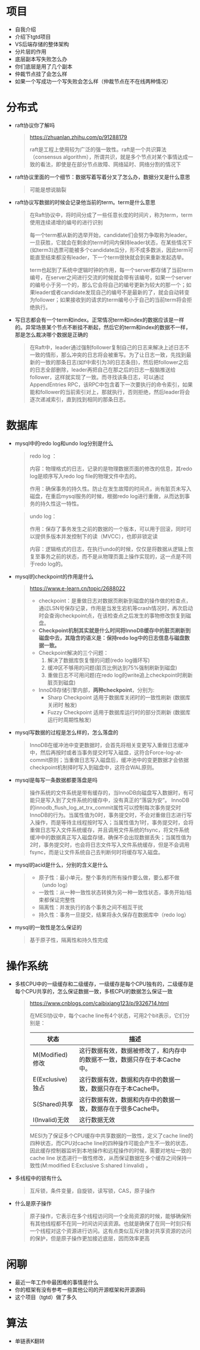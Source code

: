 # 项目

+ 自我介绍
+ 介绍下tgtd项目
+ VS后端存储的整体架构
+ 分片层的作用
+ 底层副本写失败怎么办
+ 你们底层是用了几个副本
+ 仲裁节点挂了会怎么样
+ 如果一个写成功一个写失败会怎么样（仲裁节点在不在线两种情况）

# 分布式

+ raft协议你了解吗

  > https://zhuanlan.zhihu.com/p/91288179
  >
  > raft是工程上使用较为广泛的强一致性。raft是一个共识算法（consensus algorithm），所谓共识，就是多个节点对某个事情达成一致的看法，即使是在部分节点故障、网络延时、网络分割的情况下

+ raft协议里面的一个细节：数据写着写着分叉了怎么办，数据分叉是什么意思

  > 可能是想说脑裂

+ raft协议写数据的时候会记录他当前的term。term是什么意思

  > 在Raft协议中，将时间分成了一些任意长度的时间片，称为term，term使用连续递增的编号的进行识别
  >
  > 每一个term都从新的选举开始，candidate们会努力争取称为leader。一旦获胜，它就会在剩余的term时间内保持leader状态，在某些情况下(如term3)选票可能被多个candidate瓜分，形不成多数派，因此term可能直至结束都没有leader，下一个term很快就会到来重新发起选举。
  >
  > term也起到了系统中逻辑时钟的作用，每一个server都存储了当前term编号，在server之间进行交流的时候就会带有该编号，如果一个server的编号小于另一个的，那么它会将自己的编号更新为较大的那一个；如果leader或者candidate发现自己的编号不是最新的了，就会自动转变为follower；如果接收到的请求的term编号小于自己的当前term将会拒绝执行。

+ 写日志都会有一个term和index。正常情况term和index的数据应该是一样的。异常场景某个节点不断挂不断起，然后它的term和index的数据不一样，那是怎么裁决哪个数据是正确的

  > 在Raft中，leader通过强制follower复制自己的日志来解决上述日志不一致的情形，那么冲突的日志将会被重写。为了让日志一致，先找到最新的一致的那条日志(如f中索引为3的日志条目)，然后把follower之后的日志全部删除，leader再把自己在那之后的日志一股脑推送给follower，这样就实现了一致。而寻找该条日志，可以通过AppendEntries RPC，该RPC中包含着下一次要执行的命令索引，如果能和follower的当前索引对上，那就执行，否则拒绝，然后leader将会逐次递减索引，直到找到相同的那条日志。

# 数据库

+ mysql中的redo log和undo log分别是什么

  > redo log ：
  >
  > 内容：物理格式的日志，记录的是物理数据页面的修改的信息，其redo log是顺序写入redo log file的物理文件中去的。
  >
  > 作用：确保事务的持久性。防止在发生故障的时间点，尚有脏页未写入磁盘，在重启mysql服务的时候，根据redo log进行重做，从而达到事务的持久性这一特性。

  > undo log：
  >
  > 作用：保存了事务发生之前的数据的一个版本，可以用于回滚，同时可以提供多版本并发控制下的读（MVCC），也即非锁定读
  >
  > 内容：逻辑格式的日志，在执行undo的时候，仅仅是将数据从逻辑上恢复至事务之前的状态，而不是从物理页面上操作实现的，这一点是不同于redo log的。

+ mysql的checkpoint的作用是什么

  > https://www.e-learn.cn/topic/2688022
  >
  > + checkpoint：是重做日志对数据页刷新到磁盘的操作做的检查点，通过LSN号保存记录，作用是当发生宕机等crash情况时，再次启动时会查询checkpoint点，在该检查点之后发生的事物修改恢复到磁盘。
  >+ **Checkpoint机制其实就是什么时间将InnoDB缓存中的脏页刷新到磁盘中去，其隐含的语义是：保持redo log中的日志信息与磁盘数据一致。**
  > + Checkpoint解决的三个问题：
  >   1. 解决了数据库恢复慢的问题(redo log循环写)
  >   2. 缓冲区不够用的问题(脏页比例达到75%强制刷新到磁盘)
  >   3. 重做日志不可用问题(在redo log的write追上checkpoint时刷新脏页到磁盘)
  >+ InnoDB存储引擎内部，**两种checkpoint**，分别为:
  >   + Sharp Checkpoint 适用于数据库关闭时的一致性刷新 (数据库关闭时 触发)
  >   + Fuzzy Checkpoint 适用于数据库运行时的部分页刷新 (数据库运行时周期性触发)
  
+ mysql写数据的过程是怎么样的，怎么落盘的

  > InnoDB在缓冲池中变更数据时，会首先将相关变更写入重做日志缓冲中，然后再按时或者当事务提交时写入磁盘，这符合Force-log-at-commit原则；当重做日志写入磁盘后，缓冲池中的变更数据才会依据checkpoint机制择时写入到磁盘中，这符合WAL原则。

+ mysql是每写一条数据都要落盘是吗

  > 操作系统的文件系统是带有缓存的，当InnoDB向磁盘写入数据时，有可能只是写入到了文件系统的缓存中，没有真正的“落袋为安”。 InnoDB的innodb_flush_log_at_trx_commit属性可以控制每次事务提交时InnoDB的行为。当属性值为0时，事务提交时，不会对重做日志进行写入操作，而是等待主线程按时写入；当属性值为1时，事务提交时，会将重做日志写入文件系统缓存，并且调用文件系统的fsync，将文件系统缓冲中的数据真正写入磁盘存储，确保不会出现数据丢失；当属性值为2时，事务提交时，也会将日志文件写入文件系统缓存，但是不会调用fsync，而是让文件系统自己去判断何时将缓存写入磁盘。

+ mysql的acid是什么，分别的含义是什么

  > + 原子性：最小单元，整个事务的所有操作要么做，要么都不做 （undo log）
  > + 一致性：从一种一致性状态转换为另一种一致性状态，事务开始/结束都保证完整性 
  > + 隔离性：并发执行的各个事务之间不相互干扰
  > + 持久性：事务一旦提交，结果将永久保存在数据库中（redo log）

+ mysql的一致性是怎么保证的

  > 基于原子性，隔离性和持久性完成

# 操作系统

+ 多核CPU中的一级缓存和二级缓存，一级缓存是每个CPU独有的，二级缓存是每个CPU共享的，怎么保证数据一致，多核CPU的数据怎么保证一致

  > https://www.cnblogs.com/caibixiang123/p/9326714.html
  >
  > 在MESI协议中，每个cache line有4个状态，可用2个bit表示，它们分别是：
  >
  > | 状态             | 描述                                                         |
  > | ---------------- | ------------------------------------------------------------ |
  > | M(Modified)修改  | 这行数据有效，数据被修改了，和内存中的数据不一致，数据只存在于本Cache中。 |
  > | E(Exclusive)独占 | 这行数据有效，数据和内存中的数据一致，数据只存在于本Cache中。 |
  > | S(Shared)共享    | 这行数据有效，数据和内存中的数据一致，数据存在于很多Cache中。 |
  > | I(Invalid)无效   | 这行数据无效                                                 |
  >
  >   MESI为了保证多个CPU缓存中共享数据的一致性，定义了cache line的四种状态，而CPU对cache line的四种操作可能会产生不一致的状态，因此缓存控制器监听到本地操作和远程操作的时候，需要对地址一致的cache line 状态进行一致性修改，从而保证数据在多个缓存之间保持一致性(M:modified  E:Exclusive  S:shared  I:invalid) 。

+ 多线程中的锁有什么

  > 互斥锁，条件变量，自旋锁，读写锁，CAS，原子操作

+ 什么是原子操作

  > 原子操作，它表示在多个线程访问同一个全局资源的时候，能够确保所有其他线程都不在同一时间访问该资源。也就是确保了在同一时刻只有一个线程对这个资源进行访问。这有点类似互斥对象对共享资源的访问的保护，但是原子操作更加接近底层，因而效率更高

# 闲聊

+ 最近一年工作中最困难的事情是什么
+ 你的框架有没有参考一些其他公司的开源框架和开源源码
+ 这个项目（tgtd）做了多久

# 算法

+ 单链表K翻转